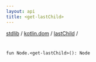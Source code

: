 ```yaml
---
layout: api
title: <get-lastChild>
---
```

[stdlib](../../index.md) / [kotlin.dom](../index.md) / [lastChild](index.md) / [<get-lastChild>](_get-lastChild_.md)

# <get-lastChild>

```
fun Node.<get-lastChild>(): Node
```
